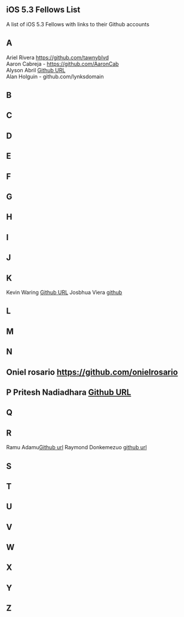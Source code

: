 ## iOS 5.3 Fellows List

A list of iOS 5.3 Fellows with links to their Github accounts

## A   

Ariel Rivera https://github.com/tawnyblvd  
Aaron Cabreja - https://github.com/AaronCab  
Alyson Abril [Github URL](https://github.com/alysonabril)  
Alan Holguin - github.com/lynksdomain  

## B 

## C

## D

## E 

## F

## G

## H 

## I 

## J

## K 

Kevin Waring [Github URL](https://github.com/kwaring3) 
Josbhua Viera [github](https://github.com/JoshuaViera)  

## L

## M

## N

## Oniel rosario https://github.com/onielrosario

## P Pritesh Nadiadhara [Github URL](https://github.com/PNadiadhara)

## Q
 
## R

Ramu Adamu[Github url](https://github.com/ramuadamu/)
Raymond Donkemezuo [github url](https://github.com/Donkemezuo/) 
 
## S 

## T

## U

## V

## W

## X

## Y

## Z


